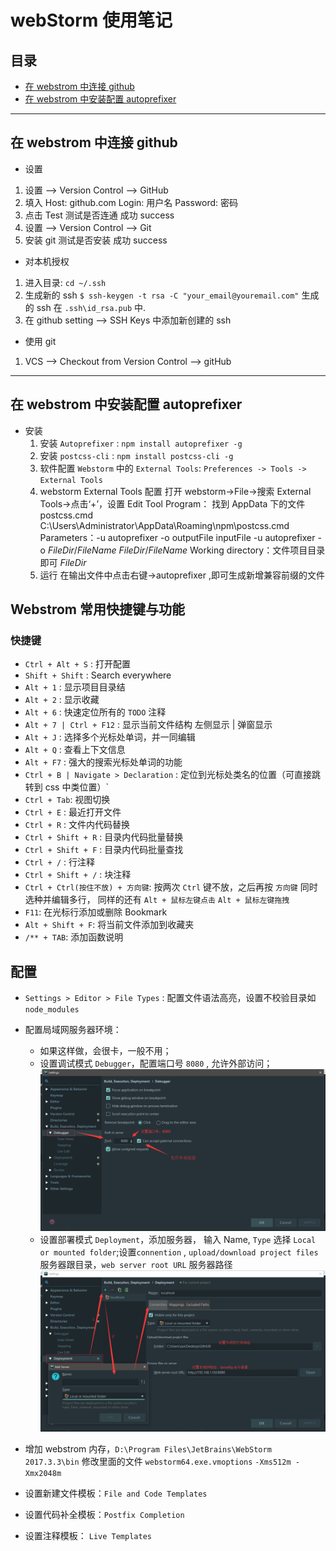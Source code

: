 # webStorm 使用笔记

## 目录

- [在 webstrom 中连接 github](#在webstrom中连接github)
- [在 webstrom 中安装配置 autoprefixer](#在webstrom中安装配置autoprefixer)

---

## 在 webstrom 中连接 github

- 设置

1. 设置 --> Version Control --> GitHub
2. 填入 Host: github.com Login: 用户名 Password: 密码
3. 点击 Test 测试是否连通 成功 success
4. 设置 --> Version Control --> Git
5. 安装 git 测试是否安装 成功 success

- 对本机授权

1. 进入目录: `cd ~/.ssh`
2. 生成新的 ssh `$ ssh-keygen -t rsa -C "your_email@youremail.com"` 生成的 ssh 在 `.ssh\id_rsa.pub` 中.
3. 在 github setting --> SSH Keys 中添加新创建的 ssh

- 使用 git

1. VCS --> Checkout from Version Control --> gitHub

---

## 在 webstrom 中安装配置 autoprefixer

- 安装
  1. 安装 `Autoprefixer` : `npm install autoprefixer -g`
  2. 安装 `postcss-cli` : `npm install postcss-cli -g`
  3. 软件配置 `Webstorm` 中的 `External Tools`:
     `Preferences -> Tools -> External Tools`
  4. webstorm External Tools 配置
     打开 webstorm->File->搜索 External Tools->点击‘+’，设置 Edit Tool
     Program： 找到 AppData 下的文件 postcss.cmd
     C:\Users\Administrator\AppData\Roaming\npm\postcss.cmd
     Parameters：-u autoprefixer -o outputFile inputFile
     -u autoprefixer -o $FileDir$/$FileName$ $FileDir$/$FileName$
     Working directory：文件项目目录即可
     $FileDir$
  5. 运行
     在输出文件中点击右键->autoprefixer ,即可生成新增兼容前缀的文件

## Webstrom 常用快捷键与功能

### 快捷键

- `Ctrl + Alt + S` : 打开配置
- `Shift + Shift` : Search everywhere
- `Alt + 1` : 显示项目目录结
- `Alt + 2` : 显示收藏
- `Alt + 6` : 快速定位所有的 `TODO` 注释
- `Alt + 7 | Ctrl + F12` : 显示当前文件结构 左侧显示 | 弹窗显示
- `Alt + J` : 选择多个光标处单词，并一同编辑
- `Alt + Q` : 查看上下文信息
- `Alt + F7` : 强大的搜索光标处单词的功能
- `Ctrl + B | Navigate > Declaration` : 定位到光标处类名的位置（可直接跳转到 css 中类位置）`
- `Ctrl + Tab`: 视图切换
- `Ctrl + E` : 最近打开文件
- `Ctrl + R` : 文件内代码替换
- `Ctrl + Shift + R` : 目录内代码批量替换
- `Ctrl + Shift + F` : 目录内代码批量查找
- `Ctrl + /` : 行注释
- `Ctrl + Shift + /` : 块注释
- `Ctrl + Ctrl(按住不放) + 方向键`: 按两次 `Ctrl` 键不放，之后再按 `方向键` 同时选种并编辑多行， 同样的还有 `Alt + 鼠标左键点击` `Alt + 鼠标左键拖拽`
- `F11`: 在光标行添加或删除 Bookmark
- `Alt + Shift + F`: 将当前文件添加到收藏夹
- `/** + TAB`: 添加函数说明

## 配置

- `Settings > Editor > File Types` : 配置文件语法高亮，设置不校验目录如 `node_modules`

- 配置局域网服务器环境：
  - 如果这样做，会很卡，一般不用；
  - 设置调试模式 `Debugger`，配置端口号 `8080` , 允许外部访问；
    ![Debugger配置](../../public/images/debugger-setting.png)
  - 设置部署模式 `Deployment`，添加服务器， 输入 Name, `Type` 选择 `Local or mounted folder`;设置`connention` , `upload/download project files` 服务器跟目录，`web server root URL` 服务器路径
    ![Deployment](../../public/images/deployment-setting.png)

- 增加 webstrom 内存，`D:\Program Files\JetBrains\WebStorm 2017.3.3\bin` 修改里面的文件 `webstorm64.exe.vmoptions` `-Xms512m -Xmx2048m`

- 设置新建文件模板：`File and Code Templates`

- 设置代码补全模板：`Postfix Completion`

- 设置注释模板： `Live Templates`